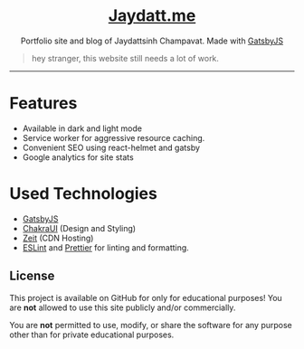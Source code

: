 <h1 align="center">
  <a href="https://jaydatt.me">Jaydatt.me</a>
</h1>
<p align="center">Portfolio site and blog of Jaydattsinh Champavat. Made with <a href="https://www.gatsbyjs.org">GatsbyJS</a></p>

> hey stranger, this website still needs a lot of work.
---
# Features
 - Available in dark and light mode
 - Service worker for aggressive resource caching.
 - Convenient SEO using react-helmet and gatsby
 - Google analytics for site stats

# Used Technologies
 - [GatsbyJS](https://www.gatsbyjs.org)
 - [ChakraUI](https://chakra-ui.com/) (Design and Styling)
 - [Zeit](https://www.zeit.co) (CDN Hosting)
 - [ESLint](https://eslint.org/) and [Prettier](https://prettier.io/) for linting and formatting. 
 
## License

This project is available on GitHub for only for educational purposes! You are **not** allowed to use this site publicly and/or commercially.

You are **not** permitted to use, modify, or share the software for any purpose other than for private educational purposes.

